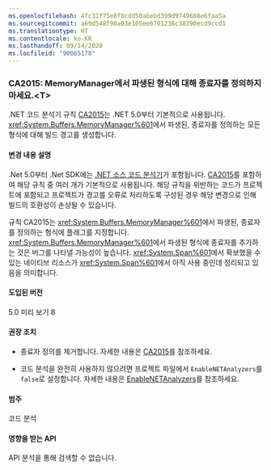 ```yaml
---
ms.openlocfilehash: 4fc31f75e8f8cdd50abebd399d9749688e6faa5a
ms.sourcegitcommit: a69d548f90a03e105ee6701236c38390ecd9ccd1
ms.translationtype: HT
ms.contentlocale: ko-KR
ms.lasthandoff: 09/14/2020
ms.locfileid: "90065178"
---
```

### <a name="ca2015-do-not-define-finalizers-for-types-derived-from-memorymanagert"></a>CA2015: MemoryManager에서 파생된 형식에 대해 종료자를 정의하지 마세요.\<T>

.NET 코드 분석기 규칙 [CA2015](/visualstudio/code-quality/ca2015)는 .NET 5.0부터 기본적으로 사용됩니다. <xref:System.Buffers.MemoryManager%601>에서 파생된, 종료자를 정의하는 모든 형식에 대해 빌드 경고를 생성합니다.

#### <a name="change-description"></a>변경 내용 설명

.Net 5.0부터 .Net SDK에는 [.NET 소스 코드 분석기](../../../../docs/fundamentals/productivity/code-analysis.md)가 포함됩니다. [CA2015](/visualstudio/code-quality/ca2015)를 포함하여 해당 규칙 중 여러 개가 기본적으로 사용됩니다. 해당 규칙을 위반하는 코드가 프로젝트에 포함되고 프로젝트가 경고를 오류로 처리하도록 구성된 경우 해당 변경으로 인해 빌드의 호환성이 손상될 수 있습니다.

규칙 CA2015는 <xref:System.Buffers.MemoryManager%601>에서 파생된, 종료자를 정의하는 형식에 플래그를 지정합니다. <xref:System.Buffers.MemoryManager%601>에서 파생된 형식에 종료자를 추가하는 것은 버그를 나타낼 가능성이 높습니다. <xref:System.Span%601>에서 확보했을 수 있는 네이티브 리소스가 <xref:System.Span%601>에서 아직 사용 중인데 정리되고 있음을 의미합니다.

#### <a name="version-introduced"></a>도입된 버전

5.0 미리 보기 8

#### <a name="recommended-action"></a>권장 조치

- 종료자 정의를 제거합니다. 자세한 내용은 [CA2015](/visualstudio/code-quality/ca2015)를 참조하세요.

- 코드 분석을 완전히 사용하지 않으려면 프로젝트 파일에서 `EnableNETAnalyzers`를 `false`로 설정합니다. 자세한 내용은 [EnableNETAnalyzers](../../../../docs/core/project-sdk/msbuild-props.md#enablenetanalyzers)를 참조하세요.

#### <a name="category"></a>범주

코드 분석

#### <a name="affected-apis"></a>영향을 받는 API

API 분석을 통해 검색할 수 없습니다.

<!--

#### Affected APIs

Not detectable via API analysis.

-->

